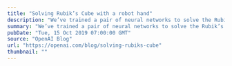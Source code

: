 ```yaml
---
title: "Solving Rubik’s Cube with a robot hand"
description: "We’ve trained a pair of neural networks to solve the Rubik’s Cube with a human-like robot hand. The neural networks are trained entirely in simulation, using the same reinforcement learning code as OpenAI Five paired with a new technique called Automatic Domain Randomization (ADR). The system can handle situations it never saw during training, such as being prodded by a stuffed giraffe. This shows that reinforcement learning isn’t just a tool for virtual tasks, but can solve physical-world problems requiring unprecedented dexterity."
summary: "We’ve trained a pair of neural networks to solve the Rubik’s Cube with a human-like robot hand. The neural networks are trained entirely in simulation, using the same reinforcement learning code as OpenAI Five paired with a new technique called Automatic Domain Randomization (ADR). The system can handle situations it never saw during training, such as being prodded by a stuffed giraffe. This shows that reinforcement learning isn’t just a tool for virtual tasks, but can solve physical-world problems requiring unprecedented dexterity."
pubDate: "Tue, 15 Oct 2019 07:00:00 GMT"
source: "OpenAI Blog"
url: "https://openai.com/blog/solving-rubiks-cube"
thumbnail: ""
---
```


